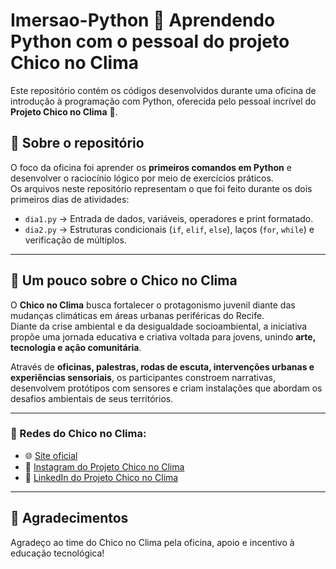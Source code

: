 # Imersao-Python 🐍 Aprendendo Python com o pessoal do projeto Chico no Clima

Este repositório contém os códigos desenvolvidos durante uma oficina de introdução à programação com Python, oferecida pelo pessoal incrível do **Projeto Chico no Clima** 🌿.

## 🧠 Sobre o repositório

O foco da oficina foi aprender os **primeiros comandos em Python** e desenvolver o raciocínio lógico por meio de exercícios práticos.  
Os arquivos neste repositório representam o que foi feito durante os dois primeiros dias de atividades:

- `dia1.py` → Entrada de dados, variáveis, operadores e print formatado.
- `dia2.py` → Estruturas condicionais (`if`, `elif`, `else`), laços (`for`, `while`) e verificação de múltiplos.

---

## 🌱 Um pouco sobre o Chico no Clima

O **Chico no Clima** busca fortalecer o protagonismo juvenil diante das mudanças climáticas em áreas urbanas periféricas do Recife.  
Diante da crise ambiental e da desigualdade socioambiental, a iniciativa propõe uma jornada educativa e criativa voltada para jovens, unindo **arte, tecnologia e ação comunitária**.

Através de **oficinas, palestras, rodas de escuta, intervenções urbanas e experiências sensoriais**, os participantes constroem narrativas, desenvolvem protótipos com sensores e criam instalações que abordam os desafios ambientais de seus territórios.

---

### 🔗 Redes do Chico no Clima:

- 🌐 [Site oficial](https://chico-sabido-site.vercel.app/)
- 📸 [Instagram do Projeto Chico no Clima](https://www.instagram.com/chiconoclima/)
- 💼 [LinkedIn do Projeto Chico no Clima](https://www.linkedin.com/company/chiconoclima/)

---

## 🤝 Agradecimentos

Agradeço ao time do Chico no Clima pela oficina, apoio e incentivo à educação tecnológica!
